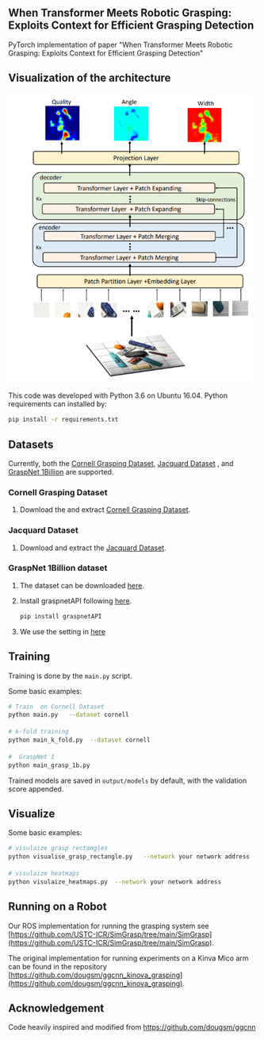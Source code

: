 ## When Transformer Meets Robotic Grasping: Exploits Context for Efficient Grasping Detection

PyTorch implementation of paper "When Transformer Meets Robotic Grasping:
Exploits Context for Efficient Grasping Detection"

## Visualization of the architecture
<img src="img/grasp-transformer.png" width="500" align="middle"/>
<br>

This code was developed with Python 3.6 on Ubuntu 16.04.  Python requirements can installed by:

```bash
pip install -r requirements.txt
```

## Datasets

Currently, both the [Cornell Grasping Dataset](http://pr.cs.cornell.edu/grasping/rect_data/data.php),
[Jacquard Dataset](https://jacquard.liris.cnrs.fr/) , and [GraspNet 1Billion](https://graspnet.net/datasets.html)  are supported.

### Cornell Grasping Dataset
1. Download the and extract [Cornell Grasping Dataset](http://pr.cs.cornell.edu/grasping/rect_data/data.php). 

### Jacquard Dataset

1. Download and extract the [Jacquard Dataset](https://jacquard.liris.cnrs.fr/).

### GraspNet 1Billion dataset

1. The dataset can be downloaded [here](https://graspnet.net/datasets.html).
2. Install graspnetAPI following [here](https://graspnetapi.readthedocs.io/en/latest/install.html#install-api).

   ```bash
   pip install graspnetAPI
   ```   
3.  We use the setting in [here](https://github.com/ryanreadbooks/Modified-GGCNN) 


## Training

Training is done by the `main.py` script.  

Some basic examples:

```bash
# Train  on Cornell Dataset
python main.py   --dataset cornell

# k-fold training
python main_k_fold.py  --dataset cornell 

#  GraspNet 1
python main_grasp_1b.py 
```

Trained models are saved in `output/models` by default, with the validation score appended.

## Visualize
Some basic examples:
```bash
# visulaize grasp rectangles
python visualise_grasp_rectangle.py   --network your network address

# visulaize heatmaps
python visulaize_heatmaps.py  --network your network address

```



## Running on a Robot

Our ROS implementation for running the grasping system see [https://github.com/USTC-ICR/SimGrasp/tree/main/SimGrasp](https://github.com/USTC-ICR/SimGrasp/tree/main/SimGrasp).

The original implementation for running experiments on a Kinva Mico arm can be found in the repository [https://github.com/dougsm/ggcnn_kinova_grasping](https://github.com/dougsm/ggcnn_kinova_grasping).

## Acknowledgement
Code heavily inspired and modified from https://github.com/dougsm/ggcnn
